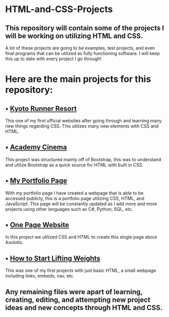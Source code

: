 # HTML-and-CSS-Projects

## This repository will contain some of the projects I will be working on utilizing HTML and CSS.

A lot of these projects are going to be examples, test projects, and even final programs that can be utilized as fully functioning software. I will keep this up to date with every project I go through!

# Here are the main projects for this repository:

## &#8226; <a href="https://github.com/Jlomb1/HTML-and-CSS-Projects/tree/main/V6_Kyoto_runner_resort_project" target="new">Kyoto Runner Resort<a/>

This one of my first official websites after going through and learning many new things regarding CSS. This utilizes many new elements with CSS and HTML.

## &#8226; <a href="https://github.com/Jlomb1/HTML-and-CSS-Projects/tree/main/bootstrap4_project" target="new">Academy Cinema<a/>

This project was structured mainly off of Bootstrap, this was to understand and utilize Bootstrap as a quick source for HTML with built in CSS.

## &#8226; <a href="https://github.com/Jlomb1/Jlomb1.github.io" target="new">My Portfolio Page<a/>

With my portfolio page I have created a webpage that is able to be accessed publicly, this is a portfolio page utilizing CSS, HTML, and JavaScript. This page will be constantly updated as I add more and more projects using other languages such as C#, Python, SQL, etc.

## &#8226; <a href="https://github.com/Jlomb1/HTML-and-CSS-Projects/tree/main/One-page%20Website" target="new">One Page Website<a/>

In this project we utilized CSS and HTML to create this single page about Axolotls.

## &#8226; <a href="https://github.com/Jlomb1/HTML-and-CSS-Projects/tree/main/V3-How-to-start-lifting-weights-project" target="new">How to Start Lifting Weights</a>

This was one of my first projects with just basic HTML, a small webpage including links, embeds, nav, etc. 

## Any remaining files were apart of learning, creating, editing, and attempting new project ideas and new concepts through HTML and CSS.
 
